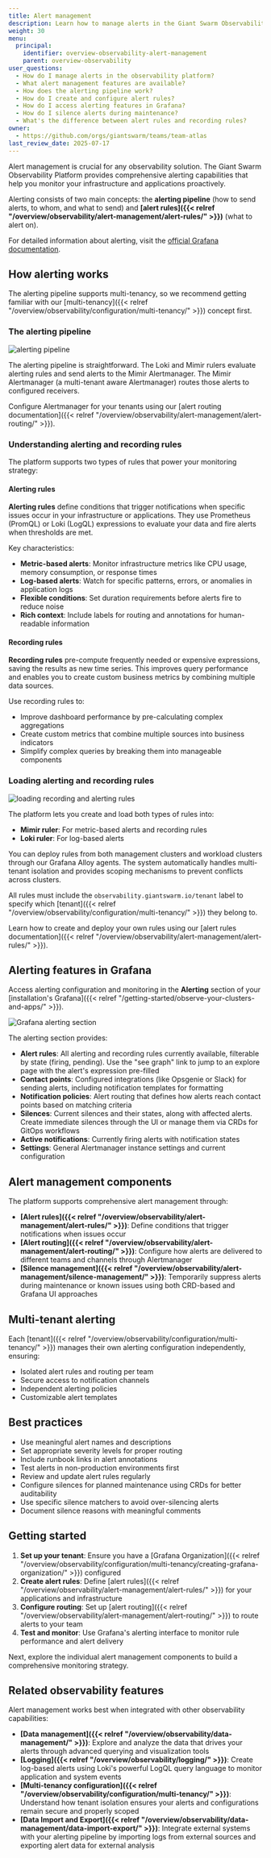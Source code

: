 ```yaml
---
title: Alert management
description: Learn how to manage alerts in the Giant Swarm Observability Platform, including alert rules, routing, and the alerting pipeline.
weight: 30
menu:
  principal:
    identifier: overview-observability-alert-management
    parent: overview-observability
user_questions:
  - How do I manage alerts in the observability platform?
  - What alert management features are available?
  - How does the alerting pipeline work?
  - How do I create and configure alert rules?
  - How do I access alerting features in Grafana?
  - How do I silence alerts during maintenance?
  - What's the difference between alert rules and recording rules?
owner:
  - https://github.com/orgs/giantswarm/teams/team-atlas
last_review_date: 2025-07-17
---
```


Alert management is crucial for any observability solution. The Giant Swarm Observability Platform provides comprehensive alerting capabilities that help you monitor your infrastructure and applications proactively.

Alerting consists of two main concepts: the **alerting pipeline** (how to send alerts, to whom, and what to send) and **[alert rules]({{< relref "/overview/observability/alert-management/alert-rules/" >}})** (what to alert on).

For detailed information about alerting, visit the [official Grafana documentation](https://grafana.com/docs/grafana/latest/alerting/).

## How alerting works

The alerting pipeline supports multi-tenancy, so we recommend getting familiar with our [multi-tenancy]({{< relref "/overview/observability/configuration/multi-tenancy/" >}}) concept first.

### The alerting pipeline

![alerting pipeline](./alerting-pipeline.png)

The alerting pipeline is straightforward. The Loki and Mimir rulers evaluate alerting rules and send alerts to the Mimir Alertmanager. The Mimir Alertmanager (a multi-tenant aware Alertmanager) routes those alerts to configured receivers.

Configure Alertmanager for your tenants using our [alert routing documentation]({{< relref "/overview/observability/alert-management/alert-routing/" >}}).

### Understanding alerting and recording rules

The platform supports two types of rules that power your monitoring strategy:

#### Alerting rules

**Alerting rules** define conditions that trigger notifications when specific issues occur in your infrastructure or applications. They use Prometheus (PromQL) or Loki (LogQL) expressions to evaluate your data and fire alerts when thresholds are met.

Key characteristics:

- **Metric-based alerts**: Monitor infrastructure metrics like CPU usage, memory consumption, or response times
- **Log-based alerts**: Watch for specific patterns, errors, or anomalies in application logs
- **Flexible conditions**: Set duration requirements before alerts fire to reduce noise
- **Rich context**: Include labels for routing and annotations for human-readable information

#### Recording rules

**Recording rules** pre-compute frequently needed or expensive expressions, saving the results as new time series. This improves query performance and enables you to create custom business metrics by combining multiple data sources.

Use recording rules to:

- Improve dashboard performance by pre-calculating complex aggregations
- Create custom metrics that combine multiple sources into business indicators
- Simplify complex queries by breaking them into manageable components

### Loading alerting and recording rules

![loading recording and alerting rules](./alerting-loading-rules.png)

The platform lets you create and load both types of rules into:

- **Mimir ruler**: For metric-based alerts and recording rules
- **Loki ruler**: For log-based alerts

You can deploy rules from both management clusters and workload clusters through our Grafana Alloy agents. The system automatically handles multi-tenant isolation and provides scoping mechanisms to prevent conflicts across clusters.

All rules must include the `observability.giantswarm.io/tenant` label to specify which [tenant]({{< relref "/overview/observability/configuration/multi-tenancy/" >}}) they belong to.

Learn how to create and deploy your own rules using our [alert rules documentation]({{< relref "/overview/observability/alert-management/alert-rules/" >}}).

## Alerting features in Grafana

Access alerting configuration and monitoring in the **Alerting** section of your [installation's Grafana]({{< relref "/getting-started/observe-your-clusters-and-apps/" >}}).

![Grafana alerting section](./grafana-alerting.png)

The alerting section provides:

- **Alert rules**: All alerting and recording rules currently available, filterable by state (firing, pending). Use the "see graph" link to jump to an explore page with the alert's expression pre-filled
- **Contact points**: Configured integrations (like Opsgenie or Slack) for sending alerts, including notification templates for formatting
- **Notification policies**: Alert routing that defines how alerts reach contact points based on matching criteria
- **Silences**: Current silences and their states, along with affected alerts. Create immediate silences through the UI or manage them via CRDs for GitOps workflows
- **Active notifications**: Currently firing alerts with notification states
- **Settings**: General Alertmanager instance settings and current configuration

## Alert management components

The platform supports comprehensive alert management through:

- **[Alert rules]({{< relref "/overview/observability/alert-management/alert-rules/" >}})**: Define conditions that trigger notifications when issues occur
- **[Alert routing]({{< relref "/overview/observability/alert-management/alert-routing/" >}})**: Configure how alerts are delivered to different teams and channels through Alertmanager
- **[Silence management]({{< relref "/overview/observability/alert-management/silence-management/" >}})**: Temporarily suppress alerts during maintenance or known issues using both CRD-based and Grafana UI approaches

## Multi-tenant alerting

Each [tenant]({{< relref "/overview/observability/configuration/multi-tenancy/" >}}) manages their own alerting configuration independently, ensuring:

- Isolated alert rules and routing per team
- Secure access to notification channels
- Independent alerting policies
- Customizable alert templates

## Best practices

- Use meaningful alert names and descriptions
- Set appropriate severity levels for proper routing
- Include runbook links in alert annotations
- Test alerts in non-production environments first
- Review and update alert rules regularly
- Configure silences for planned maintenance using CRDs for better auditability
- Use specific silence matchers to avoid over-silencing alerts
- Document silence reasons with meaningful comments

## Getting started

1. **Set up your tenant**: Ensure you have a [Grafana Organization]({{< relref "/overview/observability/configuration/multi-tenancy/creating-grafana-organization/" >}}) configured
2. **Create alert rules**: Define [alert rules]({{< relref "/overview/observability/alert-management/alert-rules/" >}}) for your applications and infrastructure
3. **Configure routing**: Set up [alert routing]({{< relref "/overview/observability/alert-management/alert-routing/" >}}) to route alerts to your team
4. **Test and monitor**: Use Grafana's alerting interface to monitor rule performance and alert delivery

Next, explore the individual alert management components to build a comprehensive monitoring strategy.

## Related observability features

Alert management works best when integrated with other observability capabilities:

- **[Data management]({{< relref "/overview/observability/data-management/" >}})**: Explore and analyze the data that drives your alerts through advanced querying and visualization tools
- **[Logging]({{< relref "/overview/observability/logging/" >}})**: Create log-based alerts using Loki's powerful LogQL query language to monitor application and system events
- **[Multi-tenancy configuration]({{< relref "/overview/observability/configuration/multi-tenancy/" >}})**: Understand how tenant isolation ensures your alerts and configurations remain secure and properly scoped
- **[Data Import and Export]({{< relref "/overview/observability/data-management/data-import-export/" >}})**: Integrate external systems with your alerting pipeline by importing logs from external sources and exporting alert data for external analysis
